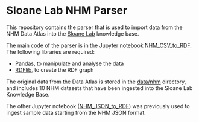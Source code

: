 # Sloane Lab NHM Parser

This repository contains the parser that is used to import data from the NHM Data Atlas into the [Sloane Lab](http://sloanelab.org/) knowledge base.

The main code of the parser is in the Jupyter notebook [NHM_CSV_to_RDF](https://github.com/sloanelab-org/nhm-parser/blob/main/NHM_CSV_to_RDF.ipynb). The following libraries are required:

* [Pandas](https://pandas.pydata.org/), to manipulate and analyse the data
* [RDFlib](http://rdflib.readthedocs.io), to create the RDF graph

The original data from the Data Atlas is stored in the [data/nhm](https://github.com/sloanelab-org/nhm-parser/tree/main/data/nhm) directory, and includes 10 NHM datasets that have been ingested into the Sloane Lab Knowledge Base.

The other Jupyter notebook ([NHM_JSON_to_RDF](https://github.com/sloanelab-org/nhm-parser/blob/main/NHM_JSON_to_RDF.ipynb)) was previously used to ingest sample data starting from the NHM JSON format.

